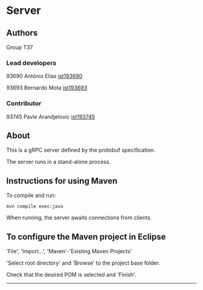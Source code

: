 # Server


## Authors

Group T37

### Lead developers

93690 António Elias [ist193690](https://git.rnl.tecnico.ulisboa.pt/ist193690)

93693 Bernardo Mota [ist193693](https://git.rnl.tecnico.ulisboa.pt/ist193693)

### Contributor

93745 Pavle Arandjelovic [ist193745](https://git.rnl.tecnico.ulisboa.pt/ist193745)


## About

This is a gRPC server defined by the protobuf specification.

The server runs in a stand-alone process.


## Instructions for using Maven

To compile and run:

```
mvn compile exec:java
```

When running, the server awaits connections from clients.


## To configure the Maven project in Eclipse

'File', 'Import...', 'Maven'-'Existing Maven Projects'

'Select root directory' and 'Browse' to the project base folder.

Check that the desired POM is selected and 'Finish'.


----


